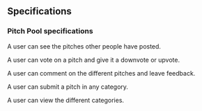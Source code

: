 ## Specifications

### Pitch Pool specifications
A user can see the pitches other people have posted.

A user can vote on a pitch and give it a downvote or upvote.

A user can comment on the different pitches and leave feedback.

A user can submit a pitch in any category.

A user can view the different categories.
